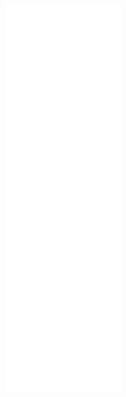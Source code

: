 <!--
**Tibimac/tibimac** is a ✨ _special_ ✨ repository because its `README.md` (this file) appears on your GitHub profile.

Here are some ideas to get you started:

- 🔭 I’m currently working on ...
- 🌱 I’m currently learning ...
- 👯 I’m looking to collaborate on ...
- 🤔 I’m looking for help with ...
- 💬 Ask me about ...
- 📫 How to reach me: ...
- 😄 Pronouns: ...
- ⚡ Fun fact: ...
-->

![Metrics](https://github.com/Tibimac/tibimac/blob/main/github-metrics.svg)

<!-- <p><img align="left" src="https://github-readme-stats.vercel.app/api/top-langs/?username=tibimac&layout=compact" alt="tibimac" /></p> -->

